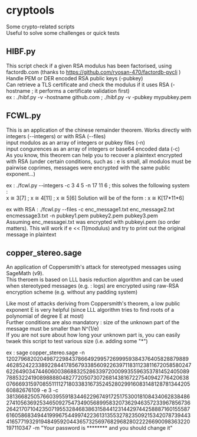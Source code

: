 # cryptools
Some crypto-related scripts  
Useful to solve some challenges or quick tests  


## HIBF.py
This script check if a given RSA modulus has been factorised, using factordb.com (thanks to https://github.com/ryosan-470/factordb-pycli )  
Handle PEM or DER encoded RSA public keys (-pubkey)  
Can retrieve a TLS certificate and check the modulus if it uses RSA (-hostname ; it performs a certificate validation first)  
ex : ./hibf.py -v -hostname github.com ; ./hibf.py -v -pubkey mypubkey.pem 


## FCWL.py
This is an application of the chinese remainder theorem. Works directly with integers (--integers) or with RSA (--files)  
input modulos as an array of integers or pubkey files (-n)  
input congurences as an array of integers or base64 encoded data (-c)  
As you know, this theorem can help you to recover a plaintext encrypted with RSA (under certain conditions, such as : e is small, all modulos must be pairwise coprimes, messages were encrypted with the same public exponent...)  

ex : ./fcwl.py --integers -c 3 4 5 -n 17 11 6 ; this solves the following system :  
x ≅ 3[7] ; x ≅ 4[11] ; x ≅ 5[6] 
Solution will be of the form : x ≅ K\[17\*11\*6] 

ex with RSA : ./fcwl.py --files -c enc_message1.txt enc_message2.txt encmessage3.txt -n pubkey1.pem pubkey2.pem pubkey3.pem  
Assuming enc_messagei.txt was encrypted with pubkeyi.pem (so order matters). This will work if e << ∏(modulus) and try to print out the original message in plaintext


## copper_stereo.sage
An application of Coppersmith's attack for stereotyped messages using SageMath (v9).  
This theroem is based on LLL basis reduction algorithm and can be used when stereotyped messages (e.g. : logs) are encrypted using raw-RSA encryption scheme (e.g. without any padding system)  

Like most of attacks deriving from Coppersmith's theorem, a low public exponent E is very helpful (since LLL algorithm tries to find roots of a polynomial of degree E at most)  
Further conditions are also mandatory : size of the unknown part of the message must be smaller than N^(1/e)  
If you are not sure about how long your unknown part is, you can easily twaek this script to test various size (i.e. adding some "\*")  

ex : sage copper_stereo.sage -n 120279682020498722984378664929957269995938437640582887988946285242233892284417856793385609226397118311238116720585802476226490347446060038688325286339720009935596353781452405089788532241908988880482772050730726814381672275409427764206380766693159708551111271803383167352452802991608314812878134420560882676109 -e 3 -c 38136682505766039559183446229674917251753001810843406283848627410563692534650927547349056899583207362946357233967856736264217071042350719553284683863158441231442974425888716015558761605868349441999675449974223613135532782350921534207873944341657719329194849592044365732569768296828022226690098363220197110347 -m "Your password is ******** and you should change it"